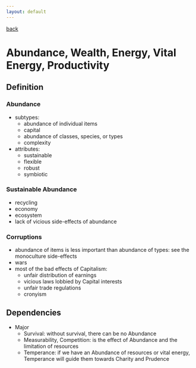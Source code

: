 ```yaml
---
layout: default
---
```

[back](./)

# Abundance, Wealth, Energy, Vital Energy, Productivity

## Definition


### Abundance

- subtypes:
    - abundance of individual items
    - capital
    - abundance of classes, species, or types
    - complexity
- attributes:
    - sustainable
    - flexible
    - robust
    - symbiotic

### Sustainable Abundance

- recycling
- economy
- ecosystem
- lack of vicious side-effects of abundance

### Corruptions

- abundance of items is less important than abundance of types: see the monoculture side-effects
- wars
- most of the bad effects of Capitalism:
    - unfair distribution of earnings
    - vicious laws lobbied by Capital interests
    - unfair trade regulations
    - cronyism

## Dependencies

- Major
    - Survival: without survival, there can be no Abundance
    - Measurability, Competition: is the effect of Abundance and the limitation of resources
    - Temperance: if we have an Abundance of resources or vital energy, Temperance will guide them towards Charity and Prudence

